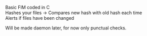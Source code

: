 Basic FIM coded in C      
Hashes your files -> Compares new hash with old hash each time       
Alerts if files have been changed

Will be made daemon later, for now only punctual checks.
